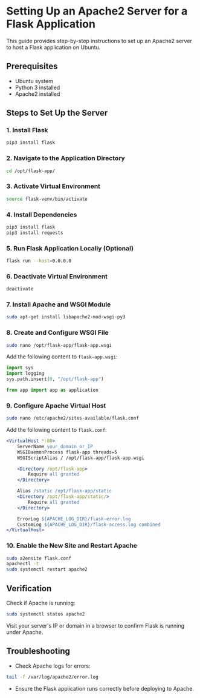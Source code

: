 # Setting Up an Apache2 Server for a Flask Application

This guide provides step-by-step instructions to set up an Apache2 server to host a Flask application on Ubuntu.

## Prerequisites
- Ubuntu system
- Python 3 installed
- Apache2 installed

## Steps to Set Up the Server

### 1. Install Flask
```sh
pip3 install flask
```

### 2. Navigate to the Application Directory
```sh
cd /opt/flask-app/
```

### 3. Activate Virtual Environment
```sh
source flask-venv/bin/activate
```

### 4. Install Dependencies
```sh
pip3 install flask
pip3 install requests
```

### 5. Run Flask Application Locally (Optional)
```sh
flask run --host=0.0.0.0
```

### 6. Deactivate Virtual Environment
```sh
deactivate
```

### 7. Install Apache and WSGI Module
```sh
sudo apt-get install libapache2-mod-wsgi-py3
```

### 8. Create and Configure WSGI File
```sh
sudo nano /opt/flask-app/flask-app.wsgi
```
Add the following content to `flask-app.wsgi`:
```python
import sys
import logging
sys.path.insert(0, "/opt/flask-app")

from app import app as application
```

### 9. Configure Apache Virtual Host
```sh
sudo nano /etc/apache2/sites-available/flask.conf
```
Add the following content to `flask.conf`:
```apache
<VirtualHost *:80>
    ServerName your_domain_or_IP
    WSGIDaemonProcess flask-app threads=5
    WSGIScriptAlias / /opt/flask-app/flask-app.wsgi

    <Directory /opt/flask-app>
        Require all granted
    </Directory>

    Alias /static /opt/flask-app/static
    <Directory /opt/flask-app/static/>
        Require all granted
    </Directory>

    ErrorLog ${APACHE_LOG_DIR}/flask-error.log
    CustomLog ${APACHE_LOG_DIR}/flask-access.log combined
</VirtualHost>
```

### 10. Enable the New Site and Restart Apache
```sh
sudo a2ensite flask.conf
apachectl -t
sudo systemctl restart apache2
```

## Verification
Check if Apache is running:
```sh
sudo systemctl status apache2
```

Visit your server's IP or domain in a browser to confirm Flask is running under Apache.

## Troubleshooting
- Check Apache logs for errors:
```sh
tail -f /var/log/apache2/error.log
```
- Ensure the Flask application runs correctly before deploying to Apache.




